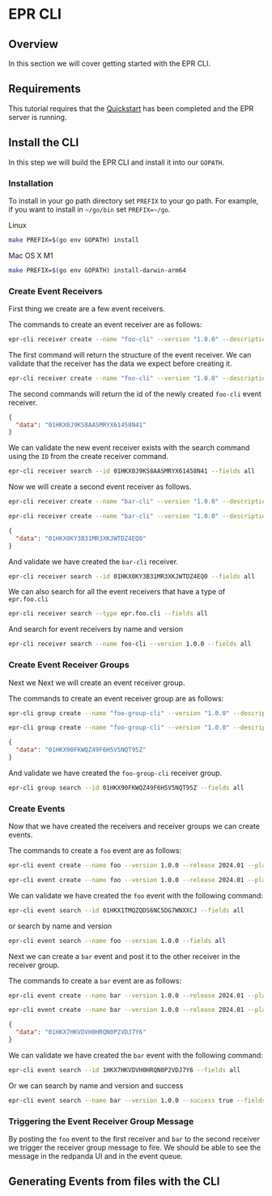 # EPR CLI

## Overview

In this section we will cover getting started with the EPR CLI.

## Requirements

This tutorial requires that the [Quickstart](../quickstart/README.md) has been
completed and the EPR server is running.

## Install the CLI

In this step we will build the EPR CLI and install it into our `GOPATH`.

### Installation

To install in your go path directory set `PREFIX` to your go path. For example,
if you want to install in `~/go/bin` set `PREFIX=~/go`.

Linux

```bash
make PREFIX=$(go env GOPATH) install
```

Mac OS X M1

```bash
make PREFIX=$(go env GOPATH) install-darwin-arm64
```

### Create Event Receivers

First thing we create are a few event receivers.

The commands to create an event receiver are as follows:

```bash
epr-cli receiver create --name "foo-cli" --version "1.0.0" --description "foo cli created foo" --type "epr.foo.cli" --schema "{}" --dry-run
```

The first command will return the structure of the event receiver. We can
validate that the receiver has the data we expect before creating it.

```bash
epr-cli receiver create --name "foo-cli" --version "1.0.0" --description "foo cli created foo" --type "epr.foo.cli" --schema "{}"
```

The second commands will return the id of the newly created `foo-cli` event
receiver.

```json
{
  "data": "01HKX0J9KS8AASMRYX61458N41"
}
```

We can validate the new event receiver exists with the search command using the
`ID` from the create receiver command.

```bash
epr-cli receiver search --id 01HKX0J9KS8AASMRYX61458N41 --fields all
```

Now we will create a second event receiver as follows.

```bash
epr-cli receiver create --name "bar-cli" --version "1.0.0" --description "bar cli created bar" --type "epr.bar.cli" --schema "{}"  --dry-run

epr-cli receiver create --name "bar-cli" --version "1.0.0" --description "bar cli created bar" --type "epr.bar.cli" --schema "{}"
```

```json
{
  "data": "01HKX0KY3B31MR3XKJWTDZ4EQ0"
}
```

And validate we have created the `bar-cli` receiver.

```bash
epr-cli receiver search --id 01HKX0KY3B31MR3XKJWTDZ4EQ0 --fields all
```

We can also search for all the event receivers that have a type of `epr.foo.cli`

```bash
epr-cli receiver search --type epr.foo.cli --fields all
```

And search for event receivers by name and version

```bash
epr-cli receiver search --name foo-cli --version 1.0.0 --fields all
```

### Create Event Receiver Groups

Next we Next we will create an event receiver group.

The commands to create an event receiver group are as follows:

```bash
epr-cli group create --name "foo-group-cli" --version "1.0.0" --description "foo cli created foo group" --type "epr.foo.group.cli" --event-receiver-ids "01HKX0J9KS8AASMRYX61458N41 01HKX0KY3B31MR3XKJWTDZ4EQ0"  --dry-run

epr-cli group create --name "foo-group-cli" --version "1.0.0" --description "foo cli created foo group" --type "epr.foo.group.cli" --event-receiver-ids "01HKX0J9KS8AASMRYX61458N41 01HKX0KY3B31MR3XKJWTDZ4EQ0"
```

```json
{
  "data": "01HKX90FKWQZ49F6H5V5NQT95Z"
}
```

And validate we have created the `foo-group-cli` receiver group.

```bash
epr-cli group search --id 01HKX90FKWQZ49F6H5V5NQT95Z --fields all
```

### Create Events

Now that we have created the receivers and receiver groups we can create events.

The commands to create a `foo` event are as follows:

```bash
epr-cli event create --name foo --version 1.0.0 --release 2024.01 --platform-id x86-64-gnu-linux-9 --package rpm --success true --description "the foo event for foo" --success true --event-receiver-id 01HKX0J9KS8AASMRYX61458N41 --payload '{"name":"foo"}' --dry-run

epr-cli event create --name foo --version 1.0.0 --release 2024.01 --platform-id x86-64-gnu-linux-9 --package rpm --success true --description "the foo event for foo" --success true --event-receiver-id 01HKX0J9KS8AASMRYX61458N41 --payload '{"name":"foo"}'
```

We can validate we have created the `foo` event with the following command:

```bash
epr-cli event search --id 01HKX1TMQZQDS6NC5DG7WNXXCJ --fields all
```

or search by name and version

```bash
epr-cli event search --name foo --version 1.0.0 --fields all
```

Next we can create a `bar` event and post it to the other receiver in the
receiver group.

The commands to create a `bar` event are as follows:

```bash
epr-cli event create --name bar --version 1.0.0 --release 2024.01 --platform-id x86-64-gnu-linux-9 --package rpm --success true --description "the bar event for bar" --success true --event-receiver-id 01HKX0KY3B31MR3XKJWTDZ4EQ0 --payload '{"name":"bar"}' --dry-run

epr-cli event create --name bar --version 1.0.0 --release 2024.01 --platform-id x86-64-gnu-linux-9 --package rpm --success true --description "the bar event for bar" --success true --event-receiver-id 01HKX0KY3B31MR3XKJWTDZ4EQ0 --payload '{"name":"bar"}'
```

```json
{
  "data": "01HKX7HKVDVH0HRQN0P2VDJ7Y6"
}
```

We can validate we have created the `bar` event with the following command:

```bash
epr-cli event search --id 1HKX7HKVDVH0HRQN0P2VDJ7Y6 --fields all
```

Or we can search by name and version and success

```bash
epr-cli event search --name bar --version 1.0.0 --success true --fields all
```

### Triggering the Event Receiver Group Message

By posting the `foo` event to the first receiver and `bar` to the second
receiver we trigger the receiver group message to fire. We should be able to see
the message in the redpanda UI and in the event queue.

## Generating Events from files with the CLI
